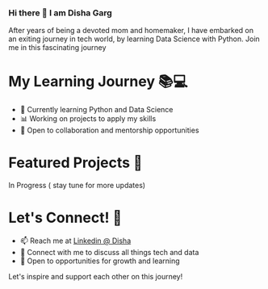 ### Hi there 👋 I am Disha Garg

After years of being a devoted mom and homemaker, I have embarked on an exiting journey in tech world, by learning Data Science with Python. Join me in this fascinating journey

# My Learning Journey 📚💻

- 🌱 Currently learning Python and Data Science
- 📊 Working on projects to apply my skills
- 💬 Open to collaboration and mentorship opportunities

# Featured Projects 🚀

In Progress ( stay tune for more updates)

# Let's Connect! 🤝

- 📫 Reach me at [Linkedin @ Disha](https://www.linkedin.com/in/disha-garg26/)
- 💬 Connect with me to discuss all things tech and data
- 🌟 Open to opportunities for growth and learning

Let's inspire and support each other on this journey!

